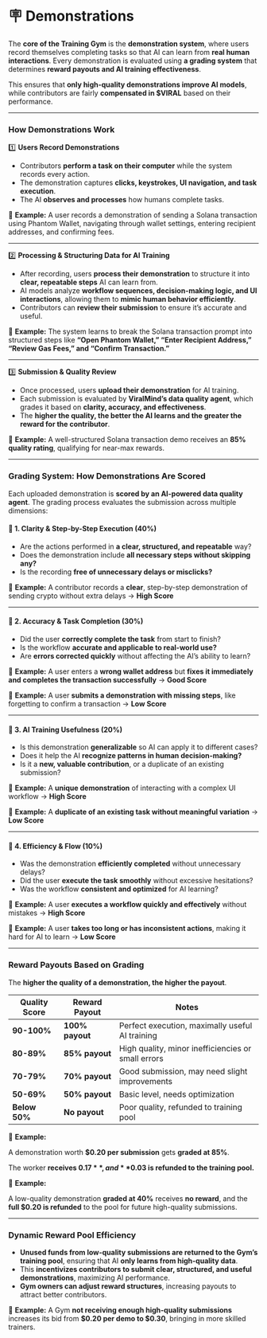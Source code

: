 # 🪧 Demonstrations

The **core of the Training Gym** is the **demonstration system**, where users record themselves completing tasks so that AI can learn from **real human interactions**. Every demonstration is evaluated using **a grading system** that determines **reward payouts and AI training effectiveness**.

This ensures that **only high-quality demonstrations improve AI models**, while contributors are fairly **compensated in $VIRAL** based on their performance.

***

### **How Demonstrations Work**

1️⃣ **Users Record Demonstrations**

* Contributors **perform a task on their computer** while the system records every action.
* The demonstration captures **clicks, keystrokes, UI navigation, and task execution**.
* The AI **observes and processes** how humans complete tasks.

📌 **Example:** A user records a demonstration of sending a Solana transaction using Phantom Wallet, navigating through wallet settings, entering recipient addresses, and confirming fees.

***

2️⃣ **Processing & Structuring Data for AI Training**

* After recording, users **process their demonstration** to structure it into **clear, repeatable steps** AI can learn from.
* AI models analyze **workflow sequences, decision-making logic, and UI interactions**, allowing them to **mimic human behavior efficiently**.
* Contributors can **review their submission** to ensure it’s accurate and useful.

📌 **Example:** The system learns to break the Solana transaction prompt into structured steps like **“Open Phantom Wallet,” “Enter Recipient Address,” “Review Gas Fees,” and “Confirm Transaction.”**

***

3️⃣ **Submission & Quality Review**

* Once processed, users **upload their demonstration** for AI training.
* Each submission is evaluated by **ViralMind’s data quality agent**, which grades it based on **clarity, accuracy, and effectiveness**.
* The **higher the quality, the better the AI learns and the greater the reward for the contributor**.

📌 **Example:** A well-structured Solana transaction demo receives an **85% quality rating**, qualifying for near-max rewards.

***

### **Grading System: How Demonstrations Are Scored**

Each uploaded demonstration is **scored by an AI-powered data quality agent**. The grading process evaluates the submission across multiple dimensions:

#### **🔹 1. Clarity & Step-by-Step Execution (40%)**

* Are the actions performed in **a clear, structured, and repeatable** way?
* Does the demonstration include **all necessary steps without skipping any?**
* Is the recording **free of unnecessary delays or misclicks?**

📌 **Example:** A contributor records a **clear**, step-by-step demonstration of sending crypto without extra delays → **High Score**

***

#### **🔹 2. Accuracy & Task Completion (30%)**

* Did the user **correctly complete the task** from start to finish?
* Is the workflow **accurate and applicable to real-world use?**
* Are **errors corrected quickly** without affecting the AI’s ability to learn?

📌 **Example:** A user enters a **wrong wallet address** but **fixes it immediately and completes the transaction successfully** → **Good Score**

📌 **Example:** A user **submits a demonstration with missing steps**, like forgetting to confirm a transaction → **Low Score**

***

#### **🔹 3. AI Training Usefulness (20%)**

* Is this demonstration **generalizable** so AI can apply it to different cases?
* Does it help the AI **recognize patterns in human decision-making?**
* Is it a **new, valuable contribution**, or a duplicate of an existing submission?

📌 **Example:** A **unique demonstration** of interacting with a complex UI workflow → **High Score**

📌 **Example:** A **duplicate of an existing task without meaningful variation** → **Low Score**

***

#### **🔹 4. Efficiency & Flow (10%)**

* Was the demonstration **efficiently completed** without unnecessary delays?
* Did the user **execute the task smoothly** without excessive hesitations?
* Was the workflow **consistent and optimized** for AI learning?

📌 **Example:** A user **executes a workflow quickly and effectively** without mistakes → **High Score**

📌 **Example:** A user **takes too long or has inconsistent actions**, making it hard for AI to learn → **Low Score**

***

### **Reward Payouts Based on Grading**

The **higher the quality of a demonstration, the higher the payout**.

| **Quality Score** | **Reward Payout** | **Notes**                                          |
| ----------------- | ----------------- | -------------------------------------------------- |
| **90-100%**       | **100% payout**   | Perfect execution, maximally useful AI training    |
| **80-89%**        | **85% payout**    | High quality, minor inefficiencies or small errors |
| **70-79%**        | **70% payout**    | Good submission, may need slight improvements      |
| **50-69%**        | **50% payout**    | Basic level, needs optimization                    |
| **Below 50%**     | **No payout**     | Poor quality, refunded to training pool            |

📌 **Example:**

A demonstration worth **$0.20 per submission** gets **graded at 85%**.

The worker **receives $0.17**, and **$0.03 is refunded to the training pool.**

📌 **Example:**

A low-quality demonstration **graded at 40%** receives **no reward**, and the **full $0.20 is refunded** to the pool for future high-quality submissions.

***

### **Dynamic Reward Pool Efficiency**

* **Unused funds from low-quality submissions are returned to the Gym’s training pool**, ensuring that AI **only learns from high-quality data**.
* This **incentivizes contributors to submit clear, structured, and useful demonstrations**, maximizing AI performance.
* **Gym owners can adjust reward structures**, increasing payouts to attract better contributors.

📌 **Example:** A Gym **not receiving enough high-quality submissions** increases its bid from **$0.20 per demo to $0.30**, bringing in more skilled trainers.
